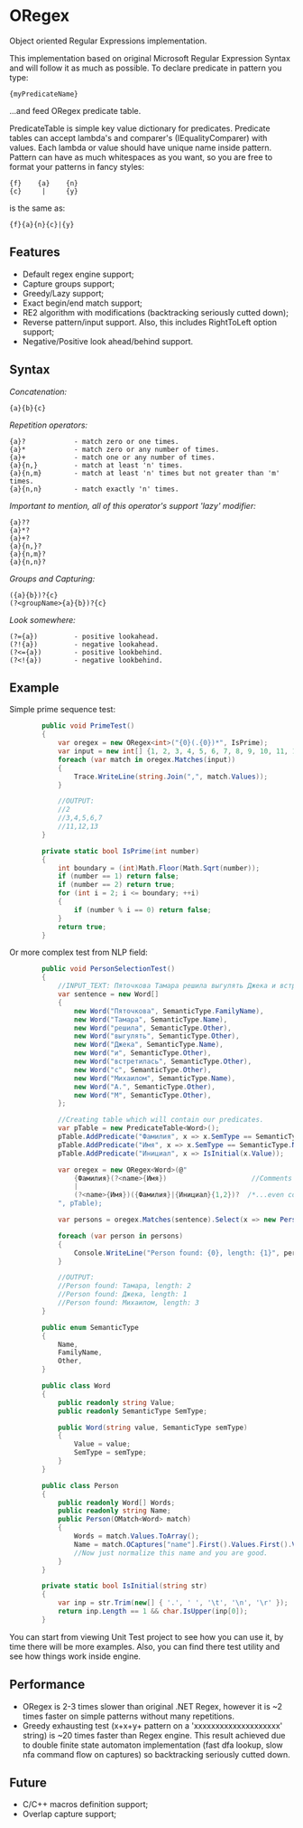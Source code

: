 ﻿# ORegex
Object oriented Regular Expressions implementation.

This implementation based on original Microsoft Regular Expression Syntax and will follow it as much as possible.
To declare predicate in pattern you type:

    {myPredicateName}

...and feed ORegex predicate table. 

PredicateTable is simple key value dictionary for predicates.
Predicate tables can accept lambda's and comparer's (IEqualityComparer<T>) with values.
Each lambda or value should have unique name inside pattern. Pattern can have as much whitespaces as you want, so you are free to format your patterns in fancy styles:

    {f}    {a}    {n}
    {c}     |     {y}

is the same as:
    
    {f}{a}{n}{c}|{y}


## Features
- Default regex engine support;
- Capture groups support;
- Greedy/Lazy support;
- Exact begin/end match support;
- RE2 algorithm with modifications (backtracking seriously cutted down);
- Reverse pattern/input support. Also, this includes RightToLeft option support;
- Negative/Positive look ahead/behind support.

## Syntax

*Concatenation:*

    {a}{b}{c}
    
*Repetition operators:*

    {a}?            - match zero or one times.
    {a}*            - match zero or any number of times.
    {a}+            - match one or any number of times.
    {a}{n,}         - match at least 'n' times.
    {a}{n,m}        - match at least 'n' times but not greater than 'm' times.
    {a}{n,n}        - match exactly 'n' times.
    
*Important to mention, all of this operator's support 'lazy' modifier:*

    {a}??
    {a}*?
    {a}+?
    {a}{n,}?
    {a}{n,m}?
    {a}{n,n}?
    
*Groups and Capturing:*

    ({a}{b})?{c}
    (?<groupName>{a}{b})?{c}
    
*Look somewhere:*

    (?={a})         - positive lookahead.
    (?!{a})         - negative lookahead.
    (?<={a})        - positive lookbehind.
    (?<!{a})        - negative lookbehind.


## Example

Simple prime sequence test:
```cs
        public void PrimeTest()
        {
            var oregex = new ORegex<int>("{0}(.{0})*", IsPrime);
            var input = new int[] {1, 2, 3, 4, 5, 6, 7, 8, 9, 10, 11, 12, 13};
            foreach (var match in oregex.Matches(input))
            {
                Trace.WriteLine(string.Join(",", match.Values));
            }

            //OUTPUT:
            //2
            //3,4,5,6,7
            //11,12,13
        }

        private static bool IsPrime(int number)
        {
            int boundary = (int)Math.Floor(Math.Sqrt(number));
            if (number == 1) return false;
            if (number == 2) return true;
            for (int i = 2; i <= boundary; ++i)
            {
                if (number % i == 0) return false;
            }
            return true;
        }
```    
Or more complex test from NLP field:
```cs
        public void PersonSelectionTest()
        {
            //INPUT_TEXT: Пяточкова Тамара решила выгулять Джека и встретилась с Михаилом А.М.
            var sentence = new Word[]
            {
                new Word("Пяточкова", SemanticType.FamilyName),
                new Word("Тамара", SemanticType.Name),
                new Word("решила", SemanticType.Other),
                new Word("выгулять", SemanticType.Other),
                new Word("Джека", SemanticType.Name),
                new Word("и", SemanticType.Other),
                new Word("встретилась", SemanticType.Other),
                new Word("с", SemanticType.Other),
                new Word("Михаилом", SemanticType.Name),
                new Word("А.", SemanticType.Other),
                new Word("М", SemanticType.Other),
            };

            //Creating table which will contain our predicates.
            var pTable = new PredicateTable<Word>();
            pTable.AddPredicate("Фамилия", x => x.SemType == SemanticType.FamilyName);  //Check if word is FamilyName.
            pTable.AddPredicate("Имя", x => x.SemType == SemanticType.Name);            //Check if word is simple Name.
            pTable.AddPredicate("Инициал", x => IsInitial(x.Value));                    //Complex check if Value is Inital character.

            var oregex = new ORegex<Word>(@"
                {Фамилия}(?<name>{Имя})                     //Comments can be written inside pattern...
                |
                (?<name>{Имя})({Фамилия}|{Инициал}{1,2})?  /*...even complex ones.*/
            ", pTable);

            var persons = oregex.Matches(sentence).Select(x => new Person(x)).ToArray();

            foreach (var person in persons)
            {
                Console.WriteLine("Person found: {0}, length: {1}", person.Name, person.Words.Length);
            }

            //OUTPUT:
            //Person found: Тамара, length: 2
            //Person found: Джека, length: 1
            //Person found: Михаилом, length: 3
        }

        public enum SemanticType
        {
            Name,
            FamilyName,
            Other,
        }

        public class Word
        {
            public readonly string Value;
            public readonly SemanticType SemType;

            public Word(string value, SemanticType semType)
            {
                Value = value;
                SemType = semType;
            }
        }

        public class Person
        {
            public readonly Word[] Words;
            public readonly string Name;
            public Person(OMatch<Word> match)
            {
                Words = match.Values.ToArray();
                Name = match.OCaptures["name"].First().Values.First().Value;
                //Now just normalize this name and you are good.
            }
        }

        private static bool IsInitial(string str)
        {
            var inp = str.Trim(new[] { '.', ' ', '\t', '\n', '\r' });
            return inp.Length == 1 && char.IsUpper(inp[0]);
        }
```

You can start from viewing Unit Test project to see how you can use it, by time there will be more examples. 
Also, you can find there test utility and see how things work inside engine.

## Performance
- ORegex is 2-3 times slower than original .NET Regex, however it is ~2 times faster on simple patterns without many repetitions.
- Greedy exhausting test (x+x+y+ pattern on a 'xxxxxxxxxxxxxxxxxxxx' string) is ~20 times faster than Regex engine. This result achieved due to double finite state automaton implementation (fast dfa lookup, slow nfa command flow on captures) so backtracking seriously cutted down.

## Future
- C/C++ macros definition support;
- Overlap capture support;
